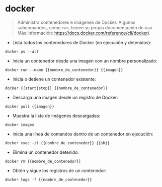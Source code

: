 # docker

> Administra contenedores e imágenes de Docker.
> Algunos subcomandos, como `run`, tienen su propia documentación de uso.
> Más información: <https://docs.docker.com/reference/cli/docker/>.

- Lista todos los contenedores de Docker (en ejecución y detenidos):

`docker ps --all`

- Inicia un contenedor desde una imagen con un nombre personalizado:

`docker run --name {{nombre_de_contenedor}} {{imagen}}`

- Inicia o detiene un contenedor existente:

`docker {{start|stop}} {{nombre_de_contenedor}}`

- Descarga una imagen desde un registro de Docker:

`docker pull {{imagen}}`

- Muestra la lista de imágenes descargadas:

`docker images`

- Inicia una línea de comandos dentro de un contenedor en ejecución:

`docker exec -it {{nombre_de_contenedor}} {{sh}}`

- Elimina un contenedor detenido:

`docker rm {{nombre_de_contenedor}}`

- Obtén y sigue los registros de un contenedor:

`docker logs -f {{nombre_de_contenedor}}`

